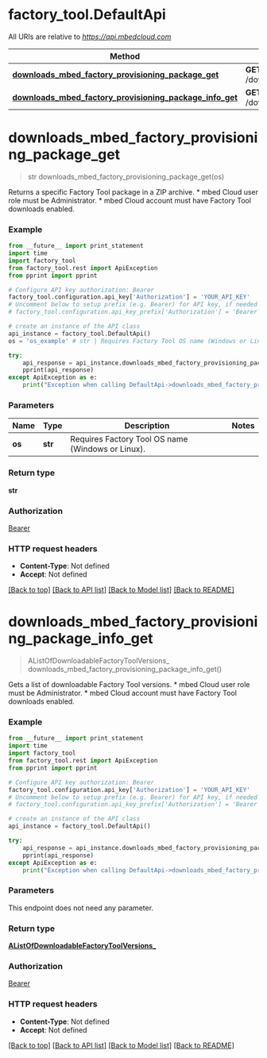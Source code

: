 # factory_tool.DefaultApi

All URIs are relative to *https://api.mbedcloud.com*

Method | HTTP request | Description
------------- | ------------- | -------------
[**downloads_mbed_factory_provisioning_package_get**](DefaultApi.md#downloads_mbed_factory_provisioning_package_get) | **GET** /downloads/mbed_factory_provisioning_package | 
[**downloads_mbed_factory_provisioning_package_info_get**](DefaultApi.md#downloads_mbed_factory_provisioning_package_info_get) | **GET** /downloads/mbed_factory_provisioning_package/info | 


# **downloads_mbed_factory_provisioning_package_get**
> str downloads_mbed_factory_provisioning_package_get(os)



Returns a specific Factory Tool package in a ZIP archive. * mbed Cloud user role must be Administrator. * mbed Cloud account must have Factory Tool downloads enabled. 

### Example 
```python
from __future__ import print_statement
import time
import factory_tool
from factory_tool.rest import ApiException
from pprint import pprint

# Configure API key authorization: Bearer
factory_tool.configuration.api_key['Authorization'] = 'YOUR_API_KEY'
# Uncomment below to setup prefix (e.g. Bearer) for API key, if needed
# factory_tool.configuration.api_key_prefix['Authorization'] = 'Bearer'

# create an instance of the API class
api_instance = factory_tool.DefaultApi()
os = 'os_example' # str | Requires Factory Tool OS name (Windows or Linux).

try: 
    api_response = api_instance.downloads_mbed_factory_provisioning_package_get(os)
    pprint(api_response)
except ApiException as e:
    print("Exception when calling DefaultApi->downloads_mbed_factory_provisioning_package_get: %s\n" % e)
```

### Parameters

Name | Type | Description  | Notes
------------- | ------------- | ------------- | -------------
 **os** | **str**| Requires Factory Tool OS name (Windows or Linux). | 

### Return type

**str**

### Authorization

[Bearer](../README.md#Bearer)

### HTTP request headers

 - **Content-Type**: Not defined
 - **Accept**: Not defined

[[Back to top]](#) [[Back to API list]](../README.md#documentation-for-api-endpoints) [[Back to Model list]](../README.md#documentation-for-models) [[Back to README]](../README.md)

# **downloads_mbed_factory_provisioning_package_info_get**
> AListOfDownloadableFactoryToolVersions_ downloads_mbed_factory_provisioning_package_info_get()



Gets a list of downloadable Factory Tool versions. * mbed Cloud user role must be Administrator. * mbed Cloud account must have Factory Tool downloads enabled. 

### Example 
```python
from __future__ import print_statement
import time
import factory_tool
from factory_tool.rest import ApiException
from pprint import pprint

# Configure API key authorization: Bearer
factory_tool.configuration.api_key['Authorization'] = 'YOUR_API_KEY'
# Uncomment below to setup prefix (e.g. Bearer) for API key, if needed
# factory_tool.configuration.api_key_prefix['Authorization'] = 'Bearer'

# create an instance of the API class
api_instance = factory_tool.DefaultApi()

try: 
    api_response = api_instance.downloads_mbed_factory_provisioning_package_info_get()
    pprint(api_response)
except ApiException as e:
    print("Exception when calling DefaultApi->downloads_mbed_factory_provisioning_package_info_get: %s\n" % e)
```

### Parameters
This endpoint does not need any parameter.

### Return type

[**AListOfDownloadableFactoryToolVersions_**](AListOfDownloadableFactoryToolVersions_.md)

### Authorization

[Bearer](../README.md#Bearer)

### HTTP request headers

 - **Content-Type**: Not defined
 - **Accept**: Not defined

[[Back to top]](#) [[Back to API list]](../README.md#documentation-for-api-endpoints) [[Back to Model list]](../README.md#documentation-for-models) [[Back to README]](../README.md)

